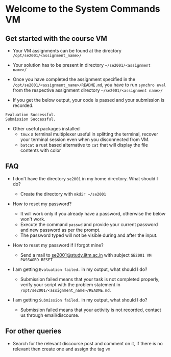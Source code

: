 # Welcome to the System Commands VM

## Get started with the course VM

- Your VM assignments can be found at the directory `/opt/se2001/<assignment_name>/`

- Your solution has to be present in directory `~/se2001/<assignment name>/`

- Once you have completed the assignment specified in the `/opt/se2001/<assignment_name>/README.md`, you have to run `synchro eval` from the respective assignment directory `~/se2001/<assignment name>/`

- If you get the below output, your code is passed and your submission is recorded.

```
Evaluation Successful.
Submission Successful.
```

- Other useful packages installed
  - `tmux` a terminal multiplexer useful in splitting the terminal, recover your terminal session even when you disconnected from VM.
  - `batcat` a rust based alternative to `cat` that will display the file contents with color

## FAQ

- I don't have the directory `se2001` in my home directory. What should I do?
  - Create the directory with `mkdir ~/se2001`
- How to reset my password?

  - It will work only if you already have a password, otherwise the below won't work.
  - Execute the command `passwd` and provide your current password and new password as per the prompt.
  - The password typed will not be visible during and after the input.

- How to reset my password if I forgot mine?
  - Send a mail to se2001@study.iitm.ac.in with subject `SE2001 VM PASSWORD RESET`
- I am getting `Evaluation failed.` in my output, what should I do?
  - Submission failed means that your task is not completed properly, verify your script with the problem statement in `/opt/se2001/<assignment_name>/README.md`.
- I am getting `Submission failed.` in my output, what should I do?
  - Submission failed means that your activity is not recorded, contact us through email/discourse.

## For other queries

- Search for the relevant discourse post and comment on it, if there is no relevant then create one and assign the tag `vm`
